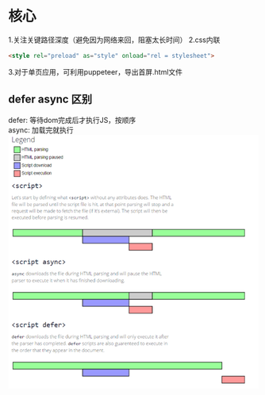 # 核心
1.关注关键路径深度（避免因为网络来回，阻塞太长时间）
2.css内联  
```html
<style rel="preload" as="style" onload="rel = stylesheet">
```
3.对于单页应用，可利用puppeteer，导出首屏.html文件

## defer async 区别
defer: 等待dom完成后才执行JS，按顺序  
async: 加载完就执行  
![defer和async的说明](./demoImages/async_defer.png)
